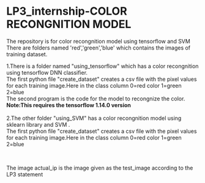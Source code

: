 # LP3_internship-COLOR RECONGNITION MODEL

The repository is for color recongnition model using tensorflow and SVM <br />
There are folders named 'red','green','blue' which contains the images of training dataset.<br />

1.There is a folder named "using_tensorflow" which has a color recongnition using tensorflow DNN classifier.<br />
  The first python file "create_dataset" creates a csv file with the pixel values for each training image.Here in the class column 0=red      color 1=green 2=blue   <br />
  The second program is the code for the  model to recongnize the color.<br />
  **Note:This requires the tensorflow 1.14.0 version** <br />
  <br />
2.The other folder "using_SVM" has a color recongnition model  using sklearn library and SVM .<br />
  The first python file "create_dataset" creates a csv file with the pixel values for each training image.Here in the class column 0=red      color 1=green 2=blue   <br />
   
  <br />
  
  The image actual_ip is the image given as the test_image according to the LP3 statement
  
